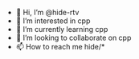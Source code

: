 - 👋 Hi, I’m @hide-rtv
- 👀 I’m interested in cpp
- 🌱 I’m currently learning cpp
- 💞️ I’m looking to collaborate on cpp
- 📫 How to reach me hide/*



